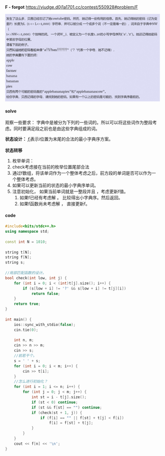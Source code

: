 **F - forgot**
https://vjudge.d0j1a1701.cc/contest/550928#problem/F

![image-20230403211252327](image-20230403211252327.png)

#### solve

观察一些要求： 字典中是被分为下列的一些词的。所以可以将这些词作为整段考虑。同时要满足段之前也是由这些字典组成的词。

**状态设计：**
$f_{i}$表示i位置为末尾的合法的最小字典序方案。

**状态转移**

1. 枚举单词：
2.  check考虑接在当前的枚举位置尾部合法
   1. 通过f数组，将该单词作为一个整体考虑之后，前方段的单词是否可以作为一个整体考虑。
   2. 如果可以更新当前的状态的最小字典序单词。
3. 注意初始化， 如果当前单词就是一整段并且 ，考虑更新f值。
   1. 如果f已经有考虑解 。 比较得出小字典序。然后返回。
   2. 如果f函数尚未考虑解 ， 直接更新f。

#### code

```cpp
#include<bits/stdc++.h>
using namespace std;

const int N = 1010;

string t[N];
string f[N];
string s;

//局部匹配函数的设计。
bool check(int low, int j) {
	for (int i = 0; i < (int)t[j].size(); i++) {
		if (s[low + i] != '?' && s[low + i] != t[j][i])
			return false;
	}
	return true;
}

int main() {
	ios::sync_with_stdio(false);
	cin.tie(0);

	int n, m;
	cin >> n >> m;
	cin >> s;
	//前若干个。
	s = ' ' + s;
	for (int i = 0; i < m; i++) {
		cin >> t[i];
	}
	//怎么进行初始化？
	for (int i = 1; i <= n; i++) {
		for (int j = 0; j < m; j++) {
			int st = i - t[j].size();
			if (st < 0) continue;
			if (st && f[st] == "") continue;
			if (check(st + 1, j)) {
				if (f[i] == "" || f[st] + t[j] < f[i])
					f[i] = f[st] + t[j];
			}
		}
	}
	cout << f[n] << '\n';
}
```

